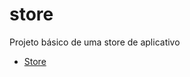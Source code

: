 # store
 Projeto básico de uma store de aplicativo

<ul>
    <li><a href="https://mmouralmelo.github.io/store/">Store</li>
</ul>